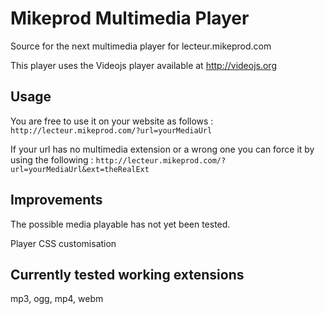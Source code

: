 # Mikeprod Multimedia Player
Source for the next multimedia player for lecteur.mikeprod.com

This player uses the Videojs player available at http://videojs.org

## Usage 
You are free to use it on your website as follows : 
`http://lecteur.mikeprod.com/?url=yourMediaUrl`

If your url has no multimedia extension or a wrong one you can force it by using the following :
`http://lecteur.mikeprod.com/?url=yourMediaUrl&ext=theRealExt`

## Improvements

The possible media playable has not yet been tested.

Player CSS customisation

## Currently tested working extensions
mp3, ogg, mp4, webm